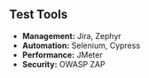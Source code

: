 ## Test Tools
 
- **Management:** Jira, Zephyr
- **Automation:** Selenium, Cypress
- **Performance:** JMeter
- **Security:** OWASP ZAP